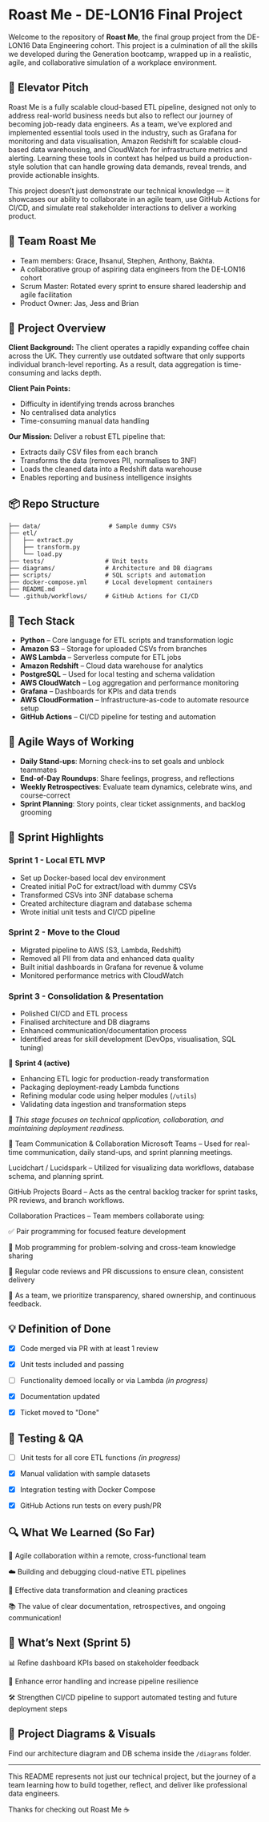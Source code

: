 # Roast Me - DE-LON16 Final Project

Welcome to the repository of **Roast Me**, the final group project from the DE-LON16 Data Engineering cohort. This project is a culmination of all the skills we developed during the Generation bootcamp, wrapped up in a realistic, agile, and collaborative simulation of a workplace environment.

## 🚀 Elevator Pitch
Roast Me is a fully scalable cloud-based ETL pipeline, designed not only to address real-world business needs but also to reflect our journey of becoming job-ready data engineers. As a team, we’ve explored and implemented essential tools used in the industry, such as Grafana for monitoring and data visualisation, Amazon Redshift for scalable cloud-based data warehousing, and CloudWatch for infrastructure metrics and alerting. Learning these tools in context has helped us build a production-style solution that can handle growing data demands, reveal trends, and provide actionable insights.

This project doesn’t just demonstrate our technical knowledge — it showcases our ability to collaborate in an agile team, use GitHub Actions for CI/CD, and simulate real stakeholder interactions to deliver a working product.

## 👥 Team Roast Me
- Team members: Grace, Ihsanul, Stephen, Anthony, Bakhta.
- A collaborative group of aspiring data engineers from the DE-LON16 cohort
- Scrum Master: Rotated every sprint to ensure shared leadership and agile facilitation
- Product Owner: Jas, Jess and Brian

## 🧠 Project Overview
**Client Background:**
The client operates a rapidly expanding coffee chain across the UK. They currently use outdated software that only supports individual branch-level reporting. As a result, data aggregation is time-consuming and lacks depth.

**Client Pain Points:**
- Difficulty in identifying trends across branches
- No centralised data analytics
- Time-consuming manual data handling

**Our Mission:**
Deliver a robust ETL pipeline that:
- Extracts daily CSV files from each branch
- Transforms the data (removes PII, normalises to 3NF)
- Loads the cleaned data into a Redshift data warehouse
- Enables reporting and business intelligence insights

## 📦 Repo Structure
```
├── data/                   # Sample dummy CSVs
├── etl/
│   ├── extract.py
│   ├── transform.py
│   └── load.py
├── tests/                 # Unit tests
├── diagrams/              # Architecture and DB diagrams
├── scripts/               # SQL scripts and automation
├── docker-compose.yml     # Local development containers
├── README.md
└── .github/workflows/     # GitHub Actions for CI/CD
```

## 🔨 Tech Stack

- **Python** – Core language for ETL scripts and transformation logic
- **Amazon S3** – Storage for uploaded CSVs from branches
- **AWS Lambda** – Serverless compute for ETL jobs
- **Amazon Redshift** – Cloud data warehouse for analytics
- **PostgreSQL** – Used for local testing and schema validation
- **AWS CloudWatch** – Log aggregation and performance monitoring
- **Grafana** – Dashboards for KPIs and data trends
- **AWS CloudFormation** – Infrastructure-as-code to automate resource setup
- **GitHub Actions** – CI/CD pipeline for testing and automation


## 📅 Agile Ways of Working
- **Daily Stand-ups**: Morning check-ins to set goals and unblock teammates
- **End-of-Day Roundups**: Share feelings, progress, and reflections
- **Weekly Retrospectives**: Evaluate team dynamics, celebrate wins, and course-correct
- **Sprint Planning**: Story points, clear ticket assignments, and backlog grooming

## 🎯 Sprint Highlights

### Sprint 1 - Local ETL MVP
- Set up Docker-based local dev environment
- Created initial PoC for extract/load with dummy CSVs
- Transformed CSVs into 3NF database schema
- Created architecture diagram and database schema
- Wrote initial unit tests and CI/CD pipeline

### Sprint 2 - Move to the Cloud
- Migrated pipeline to AWS (S3, Lambda, Redshift)
- Removed all PII from data and enhanced data quality
- Built initial dashboards in Grafana for revenue & volume
- Monitored performance metrics with CloudWatch

### Sprint 3 - Consolidation & Presentation
- Polished CI/CD and ETL process
- Finalised architecture and DB diagrams
- Enhanced communication/documentation process
- Identified areas for skill development (DevOps, visualisation, SQL tuning)
  
📌 **Sprint 4 (active)**  
- Enhancing ETL logic for production-ready transformation
- Packaging deployment-ready Lambda functions
- Refining modular code using helper modules (`/utils`)
- Validating data ingestion and transformation steps

🧠 *This stage focuses on technical application, collaboration, and maintaining deployment readiness.*

🧩 Team Communication & Collaboration
Microsoft Teams – Used for real-time communication, daily stand-ups, and sprint planning meetings.

Lucidchart / Lucidspark – Utilized for visualizing data workflows, database schema, and planning sprint.

GitHub Projects Board – Acts as the central backlog tracker for sprint tasks, PR reviews, and branch workflows.

Collaboration Practices – Team members collaborate using:

✅ Pair programming for focused feature development

🤝 Mob programming for problem-solving and cross-team knowledge sharing

🔄 Regular code reviews and PR discussions to ensure clean, consistent delivery

📌 As a team, we prioritize transparency, shared ownership, and continuous feedback.

## 💡 Definition of Done
- [x] Code merged via PR with at least 1 review
- [x] Unit tests included and passing
- [ ] Functionality demoed locally or via Lambda *(in progress)*
- [x] Documentation updated
- [x] Ticket moved to "Done"


## 🧪 Testing & QA
- [ ] Unit tests for all core ETL functions *(in progress)*
- [x] Manual validation with sample datasets 
- [x] Integration testing with Docker Compose
- [x] GitHub Actions run tests on every push/PR

  


## 🔍 What We Learned (So Far)
💼 Agile collaboration within a remote, cross-functional team

☁️ Building and debugging cloud-native ETL pipelines

🧹 Effective data transformation and cleaning practices

📚 The value of clear documentation, retrospectives, and ongoing communication!

## 🎯 What’s Next (Sprint 5)

📊 Refine dashboard KPIs based on stakeholder feedback

🔄 Enhance error handling and increase pipeline resilience

🛠️ Strengthen CI/CD pipeline to support automated testing and future deployment steps

## 📸 Project Diagrams & Visuals
Find our architecture diagram and DB schema inside the `/diagrams` folder.

---

This README represents not just our technical project, but the journey of a team learning how to build together, reflect, and deliver like professional data engineers.

Thanks for checking out Roast Me ☕

